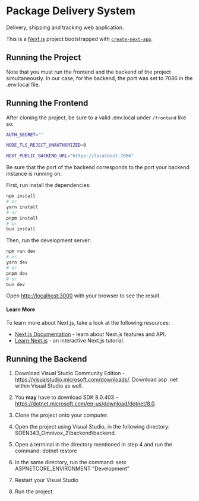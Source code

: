 # Package Delivery System

Delivery, shipping and tracking web application.

This is a [Next.js](https://nextjs.org) project bootstrapped with [`create-next-app`](https://nextjs.org/docs/app/api-reference/cli/create-next-app).

## Running the Project

Note that you must run the frontend and the backend of the project simultaneously. In our case, for the backend, the port was set to 7086 in the .env.local file.

## Running the Frontend

After cloning the project, be sure to a valid .env.local under `/frontend` like so:

```sh
AUTH_SECRET=""

NODE_TLS_REJECT_UNAUTHORIZED=0

NEXT_PUBLIC_BACKEND_URL="https://localhost:7086"
```

Be sure that the port of the backend corresponds to the port your backend instance is running on.

First, run install the dependencies:

```bash
npm install
# or
yarn install
# or
pnpm install
# or
bun install
```

Then, run the development server:

```bash
npm run dev
# or
yarn dev
# or
pnpm dev
# or
bun dev
```

Open [http://localhost:3000](http://localhost:3000) with your browser to see the result.

#### Learn More

To learn more about Next.js, take a look at the following resources:

- [Next.js Documentation](https://nextjs.org/docs) - learn about Next.js features and API.
- [Learn Next.js](https://nextjs.org/learn) - an interactive Next.js tutorial.

## Running the Backend

1. Download Visual Studio Community Edition - https://visualstudio.microsoft.com/downloads/. Download asp .net within Visual Studio as well.

2. You **may** have to download SDK 8.0.403 - https://dotnet.microsoft.com/en-us/download/dotnet/8.0.

3. Clone the project onto your computer.

4. Open the project using Visual Studio, in the following directory: SOEN343_Omnivox_2\backend\backend.

5. Open a terminal in the directory mentioned in step 4 and run the command: dotnet restore

6. In the same directory, run the command: setx ASPNETCORE_ENVIRONMENT "Development"

7. Restart your Visual Studio

8. Run the project.
